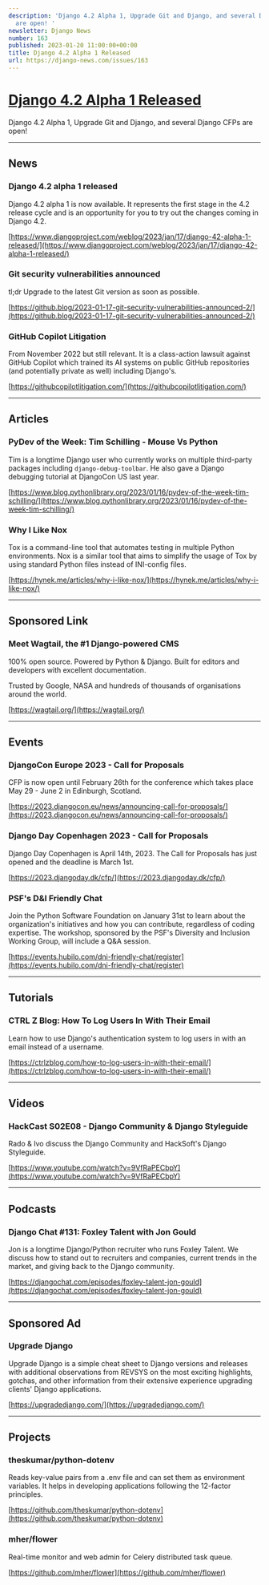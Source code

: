 ```yaml
---
description: 'Django 4.2 Alpha 1, Upgrade Git and Django, and several Django CFPs
  are open! '
newsletter: Django News
number: 163
published: 2023-01-20 11:00:00+00:00
title: Django 4.2 Alpha 1 Released
url: https://django-news.com/issues/163
---
```


# [Django 4.2 Alpha 1 Released](https://django-news.com/issues/163)

Django 4.2 Alpha 1, Upgrade Git and Django, and several Django CFPs are open! 

----

## News

### Django 4.2 alpha 1 released

<p>Django 4.2 alpha 1 is now available. It represents the first stage in the 4.2 release cycle and is an opportunity for you to try out the changes coming in Django 4.2.</p>

[https://www.djangoproject.com/weblog/2023/jan/17/django-42-alpha-1-released/](https://www.djangoproject.com/weblog/2023/jan/17/django-42-alpha-1-released/)

### Git security vulnerabilities announced

<p>tl;dr Upgrade to the latest Git version as soon as possible.</p>

[https://github.blog/2023-01-17-git-security-vulnerabilities-announced-2/](https://github.blog/2023-01-17-git-security-vulnerabilities-announced-2/)

### GitHub Copilot Litigation

<p>From November 2022 but still relevant. It is a class-action lawsuit against GitHub Copilot which trained its AI systems on public GitHub repositories (and potentially private as well) including Django's.</p>

[https://githubcopilotlitigation.com/](https://githubcopilotlitigation.com/)

----

## Articles

### PyDev of the Week: Tim Schilling - Mouse Vs Python

<p>Tim is a longtime Django user who currently works on multiple third-party packages including <code>django-debug-toolbar</code>. He also gave a Django debugging tutorial at DjangoCon US last year.</p>

[https://www.blog.pythonlibrary.org/2023/01/16/pydev-of-the-week-tim-schilling/](https://www.blog.pythonlibrary.org/2023/01/16/pydev-of-the-week-tim-schilling/)

### Why I Like Nox

<p>Tox is a command-line tool that automates testing in multiple Python environments. Nox is a similar tool that aims to simplify the usage of Tox by using standard Python files instead of INI-config files.</p>

[https://hynek.me/articles/why-i-like-nox/](https://hynek.me/articles/why-i-like-nox/)

----

## Sponsored Link

### Meet Wagtail, the #1 Django-powered CMS

<p>100% open source. Powered by Python &amp; Django. Built for editors and developers with excellent documentation.</p>

<p>Trusted by Google, NASA and hundreds of thousands of organisations around the world.</p>

[https://wagtail.org/](https://wagtail.org/)

----

## Events

### DjangoCon Europe 2023 - Call for Proposals

<p>CFP is now open until February 26th for the conference which takes place May 29 - June 2 in Edinburgh, Scotland.</p>

[https://2023.djangocon.eu/news/announcing-call-for-proposals/](https://2023.djangocon.eu/news/announcing-call-for-proposals/)

### Django Day Copenhagen 2023 - Call for Proposals

<p>Django Day Copenhagen is April 14th, 2023. The Call for Proposals has just opened and the deadline is March 1st.</p>

[https://2023.djangoday.dk/cfp/](https://2023.djangoday.dk/cfp/)

### PSF's D&I Friendly Chat

<p>Join the Python Software Foundation on January 31st to learn about the organization's initiatives and how you can contribute, regardless of coding expertise. The workshop, sponsored by the PSF's Diversity and Inclusion Working Group, will include a Q&amp;A session.</p>

[https://events.hubilo.com/dni-friendly-chat/register](https://events.hubilo.com/dni-friendly-chat/register)

----

## Tutorials

### CTRL Z Blog: How To Log Users In With Their Email

<p>Learn how to use Django's authentication system to log users in with an email instead of a username.</p>

[https://ctrlzblog.com/how-to-log-users-in-with-their-email/](https://ctrlzblog.com/how-to-log-users-in-with-their-email/)

----

## Videos

### HackCast S02E08 - Django Community & Django Styleguide

<p>Rado &amp; Ivo discuss the Django Community and HackSoft's Django Styleguide.</p>

[https://www.youtube.com/watch?v=9VfRaPECbpY](https://www.youtube.com/watch?v=9VfRaPECbpY)

----

## Podcasts

### Django Chat #131: Foxley Talent with Jon Gould

<p>Jon is a longtime Django/Python recruiter who runs Foxley Talent. We discuss how to stand out to recruiters and companies, current trends in the market, and giving back to the Django community.</p>

[https://djangochat.com/episodes/foxley-talent-jon-gould](https://djangochat.com/episodes/foxley-talent-jon-gould)

----

## Sponsored Ad

### Upgrade Django

<p>Upgrade Django is a simple cheat sheet to Django versions and releases with additional observations from REVSYS on the most exciting highlights, gotchas, and other information from their extensive experience upgrading clients' Django applications.</p>

[https://upgradedjango.com/](https://upgradedjango.com/)

----

## Projects

### theskumar/python-dotenv

<p>Reads key-value pairs from a .env file and can set them as environment variables. It helps in developing applications following the 12-factor principles.</p>

[https://github.com/theskumar/python-dotenv](https://github.com/theskumar/python-dotenv)

### mher/flower

<p>Real-time monitor and web admin for Celery distributed task queue.</p>

[https://github.com/mher/flower](https://github.com/mher/flower)